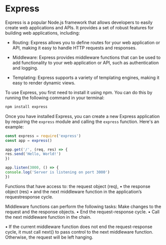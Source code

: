 # Express

Express is a popular Node.js framework that allows developers to easily create web applications and APIs.
It provides a set of robust features for building web applications, including:

- Routing: Express allows you to define routes for your web application or API, making it easy to handle HTTP requests and responses.

- Middleware: Express provides middleware functions that can be used to add functionality to your web application or API, such as authentication and logging.

- Templating: Express supports a variety of templating engines, making it easy to render dynamic views.

To use Express, you first need to install it using npm. You can do this by running the following command in your terminal:

```bash
npm install express
```


Once you have installed Express, you can create a new Express application by requiring the `express` module and calling the `express` function. Here's an example:

```javascript
const express = require('express')
const app = express()

app.get('/', (req, res) => {
res.send('Hello, World!')
})

app.listen(3000, () => {
console.log('Server is listening on port 3000')
})
```

Functions that have access to:
the request object (req),
• the response object (res)
• and the next middleware function in the application’s requestresponse cycle.

Middleware functions can perform the following tasks:
Make changes to the request and the response objects.
• End the request-response cycle.
• Call the next middleware function in the chain.

• If the current middleware function does not end the request-response cycle,
it must call next() to pass control to the next middleware function.
Otherwise, the request will be left hanging.